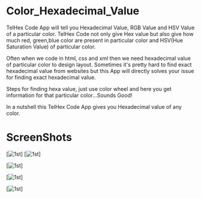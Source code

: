 # Color_Hexadecimal_Value
TelHex Code App will tell you Hexadecimal Value, RGB Value and HSV Value of a particular color. TelHex Code not only give Hex value but also give how much red, green,blue color are present in particular color and HSV(Hue Saturation Value) of particular color.

Often when we code in html, css and xml then we need hexadecimal value of particular color to design layout. Sometimes it's pretty hard to find exact hexadecimal value from websites but this App will directly solves your issue for finding exact hexadecimal value.

Steps for finding hexa value, just use color wheel and here you get information for that particular color...Sounds Good!

In a nutshell this TelHex Code App gives you Hexadecimal value of any color.

# ScreenShots

[![1st](https://github.com/GitGaurav72/Color_Hexadecimal_Value/blob/main/screenshots/1st.jpg
)]
[![1st](https://github.com/GitGaurav72/Color_Hexadecimal_Value/blob/main/screenshots/2nd.jpg)]

[![1st](https://github.com/GitGaurav72/Color_Hexadecimal_Value/blob/main/screenshots/3rd.jpg)]

[![1st](https://github.com/GitGaurav72/Color_Hexadecimal_Value/blob/main/screenshots/4th.jpg)]

[![1st](https://github.com/GitGaurav72/Color_Hexadecimal_Value/blob/main/screenshots/5th.jpg)]

